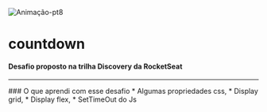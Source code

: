 ![Animação-pt8](https://user-images.githubusercontent.com/86725282/172181174-42ac48a1-2b4a-4e24-a55b-93224247fc68.gif)
# countdown
<h4>Desafio proposto na trilha Discovery da RocketSeat</h4>
<hr>
### O que aprendi com esse desafio
* Algumas propriedades css,
* Display grid, 
* Display flex, 
* SetTimeOut do Js
